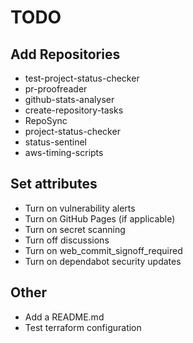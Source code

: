 # TODO

## Add Repositories

- test-project-status-checker
- pr-proofreader
- github-stats-analyser
- create-repository-tasks
- RepoSync
- project-status-checker
- status-sentinel
- aws-timing-scripts

## Set attributes

- Turn on vulnerability alerts
- Turn on GitHub Pages (if applicable)
- Turn on secret scanning
- Turn off discussions
- Turn on web_commit_signoff_required
- Turn on dependabot security updates

## Other

- Add a README.md
- Test terraform configuration
